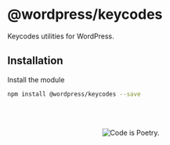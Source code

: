 # @wordpress/keycodes

Keycodes utilities for WordPress.

## Installation

Install the module

```bash
npm install @wordpress/keycodes --save
```

<br/><br/><p align="center"><img src="https://s.w.org/style/images/codeispoetry.png?1" alt="Code is Poetry." /></p>

